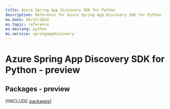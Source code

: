 ```yaml
---
title: Azure Spring App Discovery SDK for Python
description: Reference for Azure Spring App Discovery SDK for Python
ms.date: 04/15/2024
ms.topic: reference
ms.devlang: python
ms.service: springappdiscovery
---
```

# Azure Spring App Discovery SDK for Python - preview
## Packages - preview
[!INCLUDE [packages](spring-app-discovery-index.md)]